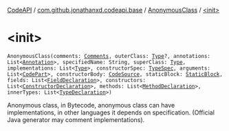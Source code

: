 [CodeAPI](../../index.md) / [com.github.jonathanxd.codeapi.base](../index.md) / [AnonymousClass](index.md) / [&lt;init&gt;](.)

# &lt;init&gt;

`AnonymousClass(comments: `[`Comments`](../../com.github.jonathanxd.codeapi.base.comment/-comments/index.md)`, outerClass: `[`Type`](http://docs.oracle.com/javase/6/docs/api/java/lang/reflect/Type.html)`?, annotations: List<`[`Annotation`](../-annotation/index.md)`>, specifiedName: String, superClass: `[`Type`](http://docs.oracle.com/javase/6/docs/api/java/lang/reflect/Type.html)`, implementations: List<`[`Type`](http://docs.oracle.com/javase/6/docs/api/java/lang/reflect/Type.html)`>, constructorSpec: `[`TypeSpec`](../-type-spec/index.md)`, arguments: List<`[`CodePart`](../../com.github.jonathanxd.codeapi/-code-part/index.md)`>, constructorBody: `[`CodeSource`](../../com.github.jonathanxd.codeapi/-code-source/index.md)`, staticBlock: `[`StaticBlock`](../-static-block/index.md)`, fields: List<`[`FieldDeclaration`](../-field-declaration/index.md)`>, constructors: List<`[`ConstructorDeclaration`](../-constructor-declaration/index.md)`>, methods: List<`[`MethodDeclaration`](../-method-declaration/index.md)`>, innerTypes: List<`[`TypeDeclaration`](../-type-declaration/index.md)`>)`

Anonymous class, in Bytecode, anonymous class can have implementations,
in other languages it depends on specification. (Official Java generator may comment implementations).


